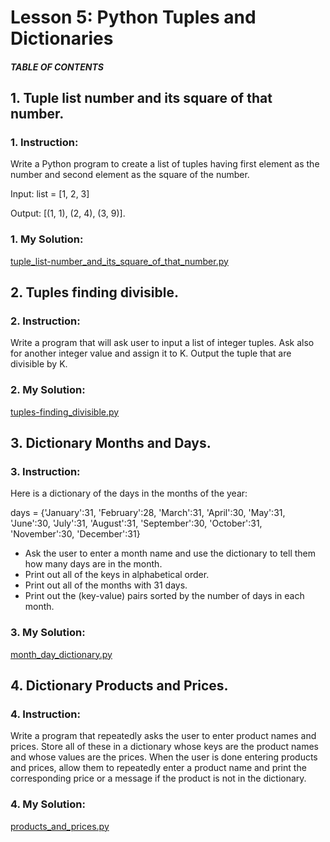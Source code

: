 # Lesson 5: Python Tuples and Dictionaries

##### TABLE OF CONTENTS


## 1. Tuple list number and its square of that number.
### 1. Instruction:
Write a Python program to create a list of tuples having first element as the number and second element as the square of the number.

Input: list = [1, 2, 3]

Output: [(1, 1), (2, 4), (3, 9)].

### 1. My Solution:
[tuple_list-number_and_its_square_of_that_number.py](https://github.com/p3uj/Integrative-Programming-and-Technology-1_Assignments/blob/209dd5c5f7440bf279bbd83bcec9e6aa254e8743/Assignment%204/tuple_list-number_and_its_square_of_that_number.py)

## 2. Tuples finding divisible.
### 2. Instruction:
Write a program that will ask user to input a list of integer tuples. Ask also for another integer value and assign it to K. Output the tuple that are divisible by K.

### 2. My Solution:
[tuples-finding_divisible.py](https://github.com/p3uj/Integrative-Programming-and-Technology-1_Assignments/blob/ba6d62882305ab343d241d250bd246840a4c238f/Assignment%204/tuples-finding_divisible.py)

## 3. Dictionary Months and Days.
### 3. Instruction:
Here is a dictionary of the days in the months of the year:

days = {'January':31, 'February':28, 'March':31, 'April':30, 'May':31, 'June':30, 'July':31, 'August':31, 'September':30, 'October':31, 'November':30, 'December':31}

- Ask the user to enter a month name and use the dictionary to tell them how many days are in the month.
- Print out all of the keys in alphabetical order.
- Print out all of the months with 31 days.
- Print out the (key-value) pairs sorted by the number of days in each month.

### 3. My Solution:
[month_day_dictionary.py](https://github.com/p3uj/Integrative-Programming-and-Technology-1_Assignments/blob/119c51fd994b6d66943c3c0d7f6f3f8c6c0fea71/Assignment%204/month_day_dictionary.py)

## 4. Dictionary Products and Prices.
### 4. Instruction:
Write a program that repeatedly asks the user to enter product names and prices. Store all of these in a dictionary whose keys are the product names and whose values are the prices. When the user is done entering products and prices, allow them to repeatedly enter a product name and print the corresponding price or a message if the product is not in the dictionary.

### 4. My Solution:
[products_and_prices.py](https://github.com/p3uj/Integrative-Programming-and-Technology-1_Assignments/blob/ab42fd8c501f651a464e35b19fee6b242ca1d29b/Assignment%204/products_and_prices.py)